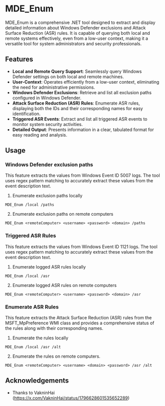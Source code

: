 # MDE_Enum

MDE_Enum is a comprehensive .NET tool designed to extract and display detailed information about Windows Defender exclusions and Attack Surface Reduction (ASR) rules. It is capable of querying both local and remote systems effectively, even from a low-user context, making it a versatile tool for system administrators and security professionals.

## Features
* **Local and Remote Query Support**: Seamlessly query Windows Defender settings on both local and remote machines.
* **User-Context**: Operates efficiently from a low-user context, eliminating the need for administrative permissions.
* **Windows Defender Exclusions**: Retrieve and list all exclusion paths configured in Windows Defender.
* **Attack Surface Reduction (ASR) Rules**: Enumerate ASR rules, displaying both the IDs and their corresponding names for easy identification.
* **Triggered ASR Events**: Extract and list all triggered ASR events to monitor system security activities.
* **Detailed Output**: Presents information in a clear, tabulated format for easy reading and analysis.


## Usage 

### Windows Defender exclusion paths
This feature extracts the values from Windows Event ID 5007 logs. The tool uses regex pattern matching to accurately extract these values from the event description text.

1. Enumerate exclusion paths locally 
```
MDE_Enum /local /paths 
```

2. Enumerate exclusion paths on remote computers
```
MDE_Enum <remoteComputer> <username> <password> <domain> /paths 
```

### Triggered ASR Rules 
This feature extracts the values from Windows Event ID 1121 logs. The tool uses regex pattern matching to accurately extract these values from the event description text.

1. Enumerate logged ASR rules locally 
```
MDE_Enum /local /asr 
```

2. Enumerate logged ASR rules on remote computers
```
MDE_Enum <remoteComputer> <username> <password> <domain> /asr 
```
### Enumerate ASR Rules 
This feature extracts the Attack Surface Reduction (ASR) rules from the MSFT_MpPreference WMI class and provides a comprehensive status of the rules along with their corresponding names.

1. Enumerate the rules locally 
```
MDE_Enum /local /asr /alt 
```
2. Enumerate the rules on remote computers. 
```
MDE_Enum <remoteComputer> <username> <domain> <password> /asr /alt 
```
## Acknowledgements 

* Thanks to VakninHai (https://x.com/VakninHai/status/1796628601535652289)
